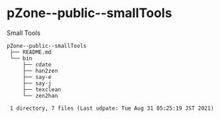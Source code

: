# pZone--public--smallTools

Small Tools

    pZone--public--smallTools
     ├── README.md
     └── bin
         ├── cdate
         ├── han2zen
         ├── say-e
         ├── say-j
         ├── texclean
         └── zen2han
     
     1 directory, 7 files (Last udpate: Tue Aug 31 05:25:19 JST 2021)
